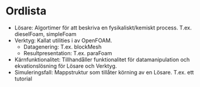 # Ordlista #

  * Lösare: Algortimer för att beskriva en fysikaliskt/kemiskt process. T.ex. dieselFoam, simpleFoam
  * Verktyg: Kallat utilities i av OpenFOAM.
    * Datagenering: T.ex. blockMesh
    * Resultpresentation: T.ex. paraFoam
  * Kärnfunktionalitet: Tillhandåller funktionalitet för datamanipulation och ekvationslösning för Lösare och Verktyg.
  * Simuleringsfall: Mappstruktur som tillåter körning av en Lösare. T.ex. ett tutorial